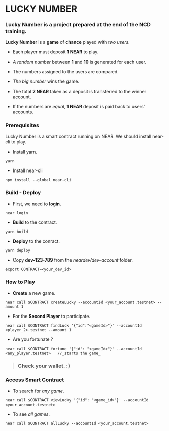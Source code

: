 # LUCKY NUMBER

### Lucky Number is a project prepared at the end of the NCD training.


**Lucky Number** is a **game** of **chance** played with _two users._

- Each player must deposit **1 NEAR** to play.

- _A random number_ between **1** and **10** is generated for each user.

- The numbers assigned to the users are compared.

- _The big number_ wins the game.

- The total **2 NEAR** taken as a deposit is transferred to the winner account.

- If the numbers are _equal,_ **1 NEAR** deposit is paid back to users' accounts.

### Prerequisites

Lucky Number is a smart contract running on NEAR. We should install near-cli to play.

- Install yarn.
```
yarn
```

- Install near-cli
```
npm install --global near-cli
```

### Build - Deploy

- First, we need to **login.**
```
near login
```

- **Build** to the contract.
```
yarn build 
```

- **Deploy** to the conract.
```
yarn deploy
```

- Copy **dev-123-789** from the _neardev/dev-account_ folder.
```
export CONTRACT=<your_dev_id>
```

### How to Play

- **Create** a new game.
```
near call $CONTRACT createLucky --accountId <your_account.testnet> --amount 1
```

- For the **Second Player** to participate.
```
near call $CONTRACT findLuck '{"id":"<gameId>"}' --accountId <player_2>.testnet --amount 1
```

- Are you fortunate ?
```
near call $CONTRACT fortune '{"id": "<gameId>"}' --accountId <any_player.testnet>   //_starts the game_
```
> ### **Check your wallet. :)**


### Access Smart Contract

- To search for _any game_.
```
near call $CONTRACT viewLucky '{"id": "<game_id>"}' --accountId <your_account.testnet>
```

- To see _all games_.
```
near call $CONTRACT allLucky --accountId <your_account.testnet>
```
